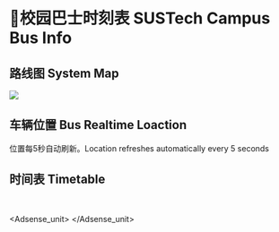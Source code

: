 # 🚌校园巴士时刻表 SUSTech Campus Bus Info

## 路线图 System Map

<a data-fancybox title="" href="https://cdn.jsdelivr.net/gh/sustech-cra/sustech-online-ng@master/docs/transport/busline2.png">![](./busline2.png)</a>

## 车辆位置 Bus Realtime Loaction

位置每5秒自动刷新。Location refreshes automatically every 5 seconds

<Realtimemap></Realtimemap>

## 时间表 Timetable

<script>
  export default {
    methods:{
      isHoliday:function(holidata){
        
        // JSON is from https://github.com/NateScarlet/holiday-cn
        // need to update by year.
        // Download the JSON to path "docs/.vuepress/public/YYYY.json"
        if(!holidata) return false

        var day_map = {};
        for (let i = 0; i < holidata.days.length; i++) {
          day_map[holidata.days[i].date] = holidata.days[i].isOffDay;
        }
        
        var now_date = new Date();
        var ye = new Intl.DateTimeFormat('en', { year: 'numeric' }).format(now_date);
        var mo = new Intl.DateTimeFormat('en', { month: '2-digit' }).format(now_date);
        var da = new Intl.DateTimeFormat('en', { day: '2-digit' }).format(now_date);
        var day_key = `${ye}-${mo}-${da}`;
        var is_holiday;
        
        if (day_map[day_key] == null) {
          // 不在国家假日调整表里
          console.log("Not in GOV declaration");
          var day_in_week = now_date.getDay();
          var isWeekend = (day_in_week == 6) || (day_in_week == 0);
          // 6 = Saturday, 0 = Sunday
          is_holiday = isWeekend;
        } else {
          console.log("In GOV declaration");
          is_holiday = day_map[day_key];
        }
        return is_holiday
    }
  }
}
</script>

<div id="bustable">
  <data-request path="/2021.json" v-slot="{ data : holidata }">
    <object-selector :objs="isHoliday(holidata)?{
      '节假日 Holiday': true,
      '工作日 Workday': false
      }:{
      '工作日 Workday': true,
      '节假日 Holiday': false
      }" v-slot="weekdayProps">
      <br />
      <object-selector :objs="weekdayProps.selected ? {
          'Line 1 号线 │ 工学院方向 To COE': '/bus_times/one_down.json',
          'Line 1 号线 │ 欣园方向 To Joy Highland': '/bus_times/one_up.json',
          'Line 2 号线 │ 科研楼方向 To Research Building': '/bus_times/two_down.json',
          'Line 2 号线 │ 欣园方向 To Joy Highland': '/bus_times/two_up.json',
        } : {
          'Line 1 号线 │ 工学院方向  To COE': '/bus_times/one_down_holiday.json',
          'Line 1 号线 │ 欣园方向 To Joy Highland': '/bus_times/one_up_holiday.json'
        }" v-slot="routeProps">
        <data-request :path="routeProps.selected" v-slot="{ data }">
          <bus-timer v-if="data" v-bind="data"></bus-timer>
          <grid-list v-if="data" :data="data.times">
          </grid-list>
        </data-request>
      </object-selector>
    </object-selector>
    </data-request>
   
</div>

<Adsense_unit>
</Adsense_unit>
